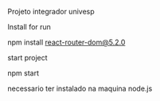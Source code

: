 Projeto integrador univesp

Install for run

npm install react-router-dom@5.2.0

start project

npm start

necessario ter instalado na maquina node.js
